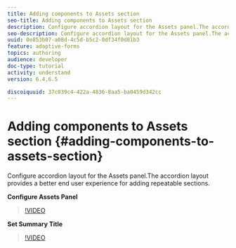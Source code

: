 ```yaml
---
title: Adding components to Assets section
seo-title: Adding components to Assets section
description: Configure accordion layout for the Assets panel.The accordion layout provides a better end user experience for adding repeatable sections.
seo-description: Configure accordion layout for the Assets panel.The accordion layout provides a better end user experience for adding repeatable sections.
uuid: 0e853b07-a08d-4c5d-b5c2-0df34f0d81b3
feature: adaptive-forms
topics: authoring
audience: developer
doc-type: tutorial
activity: understand
version: 6.4,6.5

discoiquuid: 37c039c4-422a-4836-8aa5-ba0459d342cc
---
```


# Adding components to Assets section {#adding-components-to-assets-section}

Configure accordion layout for the Assets panel.The accordion layout provides a better end user experience for adding repeatable sections.

**Configure Assets Panel**

>[!VIDEO](https://video.tv.adobe.com/v/22200?quality=9)

**Set Summary Title**
>[!VIDEO](https://video.tv.adobe.com/v/28387)



